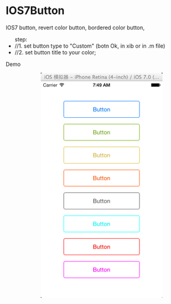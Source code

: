 IOS7Button
==========

IOS7 button, revert color button, bordered color button,

<p><ul>
step:
<li>//1. set button type to "Custom" (botn Ok, in xib or in .m file)</li>
<li>//2. set button title to your color;</li>
</ul>
</p>


<p>
Demo
<p align="center"><img src="http://github.com/flemington/IOS7Button/blob/master/IOS7ButtonDemo.png"/></p>

</p>
